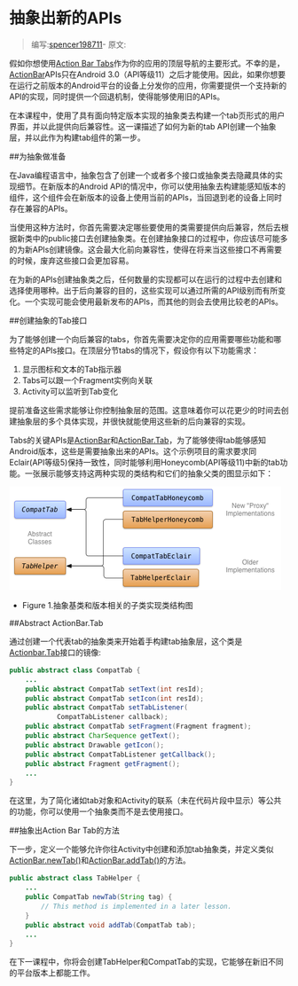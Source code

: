 # 抽象出新的APIs

> 编写:[spencer198711](https://github.com/spencer198711)- 原文:

假如你想使用[Action Bar Tabs](http://developer.android.com/guide/topics/ui/actionbar.html#Tabs)作为你的应用的顶层导航的主要形式。不幸的是，[ActionBar](http://developer.android.com/reference/android/app/ActionBar.html)APIs只在Android 3.0（API等级11）之后才能使用。因此，如果你想要在运行之前版本的Android平台的设备上分发你的应用，你需要提供一个支持新的API的实现，同时提供一个回退机制，使得能够使用旧的APIs。

在本课程中，使用了具有面向特定版本实现的抽象类去构建一个tab页形式的用户界面，并以此提供向后兼容性。这一课描述了如何为新的tab API创建一个抽象层，并以此作为构建tab组件的第一步。  

##为抽象做准备

在Java编程语言中，抽象包含了创建一个或者多个接口或抽象类去隐藏具体的实现细节。在新版本的Android API的情况中，你可以使用抽象去构建能感知版本的组件，这个组件会在新版本的设备上使用当前的APIs，当回退到老的设备上同时存在兼容的APIs。

当使用这种方法时，你首先需要决定哪些要使用的类需要提供向后兼容，然后去根据新类中的public接口去创建抽象类。在创建抽象接口的过程中，你应该尽可能多的为新APIs创建镜像。这会最大化前向兼容性，使得在将来当这些接口不再需要的时候，废弃这些接口会更加容易。

在为新的APIs创建抽象类之后，任何数量的实现都可以在运行的过程中去创建和选择使用哪种。出于后向兼容的目的，这些实现可以通过所需的API级别而有所变化。一个实现可能会使用最新发布的APIs，而其他的则会去使用比较老的APIs。

##创建抽象的Tab接口

为了能够创建一个向后兼容的tabs，你首先需要决定你的应用需要哪些功能和哪些特定的APIs接口。在顶层分节tabs的情况下，假设你有以下功能需求：

1. 显示图标和文本的Tab指示器
2. Tabs可以跟一个Fragment实例向关联
3. Activity可以监听到Tab变化

提前准备这些需求能够让你控制抽象层的范围。这意味着你可以花更少的时间去创建抽象层的多个具体实现，并很快就能使用这些新的后向兼容的实现。

Tabs的关键APIs是[ActionBar](http://developer.android.com/reference/android/app/ActionBar.html)和[ActionBar.Tab](http://developer.android.com/reference/android/app/ActionBar.Tab.html)，为了能够使得tab能够感知Android版本，这些是需要抽象出来的APIs。这个示例项目的需求要求同Eclair(API等级5)保持一致性，同时能够利用Honeycomb(API等级11)中新的tab功能。一张展示能够支持这两种实现的类结构和它们的抽象父类的图显示如下：

![backward-compatible-ui-classes](backward-compatible-ui-classes.png)

* Figure 1.抽象基类和版本相关的子类实现类结构图

##Abstract ActionBar.Tab

通过创建一个代表tab的抽象类来开始着手构建tab抽象层，这个类是[Actionbar.Tab](http://developer.android.com/reference/android/app/ActionBar.Tab.html)接口的镜像:

```java
public abstract class CompatTab {
    ...
    public abstract CompatTab setText(int resId);
    public abstract CompatTab setIcon(int resId);
    public abstract CompatTab setTabListener(
            CompatTabListener callback);
    public abstract CompatTab setFragment(Fragment fragment);
	public abstract CharSequence getText();
    public abstract Drawable getIcon();
    public abstract CompatTabListener getCallback();
    public abstract Fragment getFragment();
    ...
}
```

在这里，为了简化诸如tab对象和Activity的联系（未在代码片段中显示）等公共的功能，你可以使用一个抽象类而不是去使用接口。

##抽象出Action Bar Tab的方法

下一步，定义一个能够允许你往Activity中创建和添加tab抽象类，并定义类似[ActionBar.newTab()](http://developer.android.com/reference/android/app/ActionBar.html#newTab())和[ActionBar.addTab()](http://developer.android.com/reference/android/app/ActionBar.html#addTab(android.app.ActionBar.Tab))的方法。

```java
public abstract class TabHelper {
    ...
	public CompatTab newTab(String tag) {
        // This method is implemented in a later lesson.
    }
	public abstract void addTab(CompatTab tab);
	...
}
```

在下一课程中，你将会创建TabHelper和CompatTab的实现，它能够在新旧不同的平台版本上都能工作。







